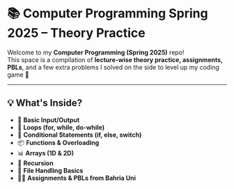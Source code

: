 # 📚 Computer Programming Spring 2025 – Theory Practice

Welcome to my **Computer Programming (Spring 2025)** repo!  
This space is a compilation of **lecture-wise theory practice, assignments, PBLs**, and a few extra problems I solved on the side to level up my coding game 🚀

---

## 💡 What's Inside?

- 🧮 **Basic Input/Output**
- 🔁 **Loops (for, while, do-while)**
- 🧠 **Conditional Statements (if, else, switch)**
- 📦 **Functions & Overloading**
- 📊 **Arrays (1D & 2D)**
- 🔄 **Recursion**
- 📂 **File Handling Basics**
- 👨‍💻 **Assignments & PBLs from Bahria Uni**
